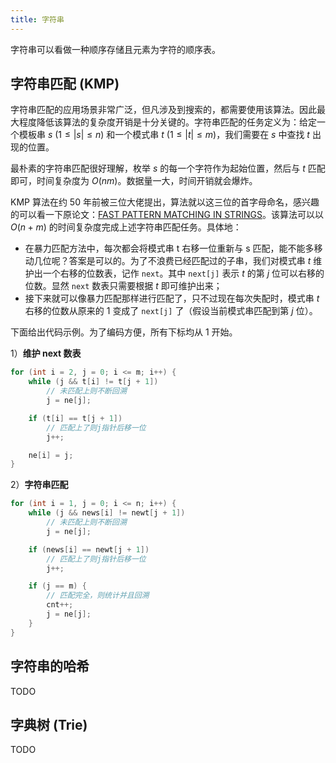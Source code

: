 ```yaml
---
title: 字符串
---
```


字符串可以看做一种顺序存储且元素为字符的顺序表。

## 字符串匹配 (KMP)

字符串匹配的应用场景非常广泛，但凡涉及到搜索的，都需要使用该算法。因此最大程度降低该算法的复杂度开销是十分关键的。字符串匹配的任务定义为：给定一个模板串 $s\ (1\le |s|\le n)$ 和一个模式串 $t\ (1\le |t|\le m)$，我们需要在 $s$ 中查找 $t$ 出现的位置。

最朴素的字符串匹配很好理解，枚举 $s$ 的每一个字符作为起始位置，然后与 $t$ 匹配即可，时间复杂度为 $O(nm)$。数据量一大，时间开销就会爆炸。

KMP 算法在约 50 年前被三位大佬提出，算法就以这三位的首字母命名，感兴趣的可以看一下原论文：[FAST PATTERN MATCHING IN STRINGS](https://www.cs.jhu.edu/~misha/ReadingSeminar/Papers/Knuth77.pdf)。该算法可以以 $O(n+m)$ 的时间复杂度完成上述字符串匹配任务。具体地：

- 在暴力匹配方法中，每次都会将模式串 t 右移一位重新与 s 匹配，能不能多移动几位呢？答案是可以的。为了不浪费已经匹配过的子串，我们对模式串 $t$ 维护出一个右移的位数表，记作 `next`。其中 `next[j]` 表示 $t$ 的第 $j$ 位可以右移的位数。显然 `next` 数表只需要根据 $t$ 即可维护出来；
- 接下来就可以像暴力匹配那样进行匹配了，只不过现在每次失配时，模式串 $t$ 右移的位数从原来的 $1$ 变成了 `next[j]` 了（假设当前模式串匹配到第 $j$ 位）。

下面给出代码示例。为了编码方便，所有下标均从 $1$ 开始。

1）**维护 next 数表**

```c++
for (int i = 2, j = 0; i <= m; i++) {
    while (j && t[i] != t[j + 1])
        // 未匹配上则不断回溯
        j = ne[j];

    if (t[i] == t[j + 1])
        // 匹配上了则j指针后移一位
        j++;

    ne[i] = j;
}
```

2）**字符串匹配**

```c++
for (int i = 1, j = 0; i <= n; i++) {
    while (j && news[i] != newt[j + 1])
        // 未匹配上则不断回溯
        j = ne[j];

    if (news[i] == newt[j + 1])
        // 匹配上了则j指针后移一位
        j++;

    if (j == m) {
        // 匹配完全，则统计并且回溯
        cnt++;
        j = ne[j];
    }
}
```

## 字符串的哈希

TODO

## 字典树 (Trie)

TODO
